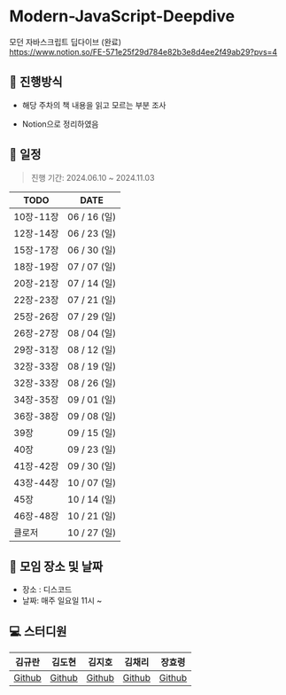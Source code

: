 # Modern-JavaScript-Deepdive
모던 자바스크립트 딥다이브 (완료)<br>
https://www.notion.so/FE-571e25f29d784e82b3e8d4ee2f49ab29?pvs=4

## 💫 진행방식

- 해당 주차의 책 내용을 읽고 모르는 부분 조사

- Notion으로 정리하였음 



## 📅 일정

> 진행 기간: 2024.06.10 ~ 2024.11.03

| TODO               | DATE         |
| ------------------ | ------------ |
| 10장-11장          | 06 / 16 (일) |
| 12장-14장          | 06 / 23 (일) |
| 15장-17장          | 06 / 30 (일) |
| 18장-19장          | 07 / 07 (일) |
| 20장-21장          | 07 / 14 (일) |
| 22장-23장          | 07 / 21 (일) |
| 25장-26장          | 07 / 29 (일) |
| 26장-27장          | 08 / 04 (일) |
| 29장-31장          | 08 / 12 (일) |
| 32장-33장          | 08 / 19 (일) |
| 32장-33장          | 08 / 26 (일) |
| 34장-35장          | 09 / 01 (일) |
| 36장-38장          | 09 / 08 (일) |
| 39장               | 09 / 15 (일) |
| 40장               | 09 / 23 (일) |
| 41장-42장          | 09 / 30 (일) |
| 43장-44장          | 10 / 07 (일) |
| 45장               | 10 / 14 (일) |
| 46장-48장          | 10 / 21 (일) |
| 클로저             | 10 / 27 (일) |

## 📌 모임 장소 및 날짜

- 장소 : 디스코드
- 날짜: 매주 일요일 11시 ~ 




## 💻 스터디원

| 김규란                                | 김도현                             | 김지호                                 | 김채리                                       | 장효령 |
| ------------------------------------- | ---------------------------------- | -------------------------------------- | --------------------------------------- | ---------------------------------------  |
| [Github](https://github.com/gyulhana) | [Github](https://github.com/DOACT) | [Github](https://github.com/JEEEEEEHO) | [Github](https://github.com/cherry2250) | [Github](https://github.com/hyo-ryeong)  |


